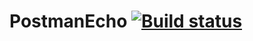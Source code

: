 # PostmanEcho [![Build status](https://ci.appveyor.com/api/projects/status/vp6nwrvpgds7ybpk?svg=true)](https://ci.appveyor.com/project/Filosoff42/aqa-hw2-postmanecho)
